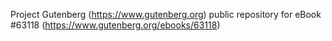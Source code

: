 Project Gutenberg (https://www.gutenberg.org) public repository for
eBook #63118 (https://www.gutenberg.org/ebooks/63118)
